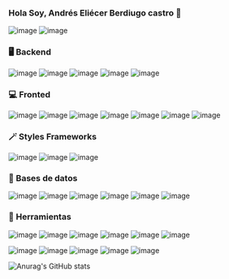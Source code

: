 ### Hola Soy, Andrés Eliécer Berdiugo castro  👋
![image](https://github.com/AndresBerdu/AndresBerdu/assets/101230318/21825895-2479-40f1-9569-26bf76326207)
![image](https://github.com/AndresBerdu/AndresBerdu/assets/101230318/5b06fe92-03fd-4946-939b-c1f9caea238f)

### 🖥️ Backend
![image](https://github.com/AndresBerdu/AndresBerdu/assets/101230318/87de4457-6e18-4507-98f0-4c85754c986f)
![image](https://github.com/AndresBerdu/AndresBerdu/assets/101230318/f975e052-9b2b-4b12-858c-5490753b6b74)
![image](https://github.com/AndresBerdu/AndresBerdu/assets/101230318/6f48fc5a-27a1-4476-8ad5-fbdcb77ff9bb)
![image](https://github.com/AndresBerdu/AndresBerdu/assets/101230318/8bb8a2d3-1371-4b40-81f7-afe799dedbb0)
![image](https://github.com/AndresBerdu/AndresBerdu/assets/101230318/c296249d-d3e7-45e6-9526-8bfd4f17bf32)

### 💻 Fronted
![image](https://github.com/AndresBerdu/AndresBerdu/assets/101230318/4c3b2b50-8ff9-4ea9-b51a-b7fa8ee1f7fa)
![image](https://github.com/AndresBerdu/AndresBerdu/assets/101230318/da9bfc0a-4172-4e74-a95a-4369421439fe)
![image](https://github.com/AndresBerdu/AndresBerdu/assets/101230318/6ef73adc-1a86-401f-83c7-3dc8500aedac)
![image](https://github.com/AndresBerdu/AndresBerdu/assets/101230318/8ee0084c-90fa-42e1-958e-af43d0e6540b)
![image](https://github.com/AndresBerdu/AndresBerdu/assets/101230318/ff905e3c-a875-4787-8842-8d37e3ec489c)
![image](https://github.com/AndresBerdu/AndresBerdu/assets/101230318/830cebd4-e753-4831-8d95-e49db98f4484)
![image](https://github.com/AndresBerdu/AndresBerdu/assets/101230318/405e18fc-5aa3-4dea-ab9b-3996cffa4ab1)

### 🪄 Styles Frameworks 
![image](https://github.com/AndresBerdu/AndresBerdu/assets/101230318/41204440-c57d-40d1-9d30-801c08927477)
![image](https://github.com/AndresBerdu/AndresBerdu/assets/101230318/49c32705-14e5-4852-a58b-dab66bd2e9e3)
![image](https://github.com/AndresBerdu/AndresBerdu/assets/101230318/78c1624d-704d-4fa2-9be7-31c1686a4dad)

### 💾 Bases de datos
![image](https://github.com/AndresBerdu/AndresBerdu/assets/101230318/2914ec33-0d0d-4f8d-9457-df13839c6390)
![image](https://github.com/AndresBerdu/AndresBerdu/assets/101230318/81d12230-844e-4c30-bd97-88e10e64a6c7)
![image](https://github.com/AndresBerdu/AndresBerdu/assets/101230318/ad79973f-8e1d-480c-9ce4-f3e874a45c2f)
![image](https://github.com/AndresBerdu/AndresBerdu/assets/101230318/35e29462-7742-4e24-8d4c-6c946e4e0197)
![image](https://github.com/AndresBerdu/AndresBerdu/assets/101230318/e8d613bf-ceb9-41eb-ad69-9c35bb0ca76b)
![image](https://github.com/AndresBerdu/AndresBerdu/assets/101230318/a13ba0fe-cf02-46f8-8b5c-f7289f1aba0c)

### 🔧 Herramientas
![image](https://github.com/AndresBerdu/AndresBerdu/assets/101230318/0edc4860-cdc5-4319-bb66-4cf901b0b570)
![image](https://github.com/AndresBerdu/AndresBerdu/assets/101230318/6dfea22f-309a-4e07-9e57-d4c0e29e5d99)
![image](https://github.com/AndresBerdu/AndresBerdu/assets/101230318/b72d5af6-9dba-49f3-ad06-592a153b1dae)
![image](https://github.com/AndresBerdu/AndresBerdu/assets/101230318/25d0490f-4cb4-4ec3-a443-ed32f4e8f2c3)
![image](https://github.com/AndresBerdu/AndresBerdu/assets/101230318/d198a75c-1afa-4d03-b032-62431d68c537)
![image](https://github.com/AndresBerdu/AndresBerdu/assets/101230318/116e5d5c-fc14-4f53-b961-998964b34ee0)

![image](https://github.com/AndresBerdu/AndresBerdu/assets/101230318/642b2a08-a64b-474a-b304-6dcc533cc4a4)
![image](https://github.com/AndresBerdu/AndresBerdu/assets/101230318/3ec4ca5b-2f33-4c29-bfd0-6ad5e62660f6)
![image](https://github.com/AndresBerdu/AndresBerdu/assets/101230318/8f4e6612-e663-4e63-9123-c7fb7df5d0e6)
![image](https://github.com/AndresBerdu/AndresBerdu/assets/101230318/6a913458-3c42-4af6-99ff-eb4cfee965bc)
![image](https://github.com/AndresBerdu/AndresBerdu/assets/101230318/80777673-65f3-4c19-a5c4-b750baf152d5)

![Anurag's GitHub stats](https://github-readme-stats.vercel.app/api?username=anuraghazra&show_icons=true&theme=transparent)




<!--
**AndresBerdu/AndresBerdu** is a ✨ _special_ ✨ repository because its `README.md` (this file) appears on your GitHub profile.

Here are some ideas to get you started:

- 🔭 I’m currently working on ...
- 🌱 I’m currently learning ...
- 👯 I’m looking to collaborate on ...
- 🤔 I’m looking for help with ...
- 💬 Ask me about ...
- 📫 How to reach me: ...
- 😄 Pronouns: ...
- ⚡ Fun fact: ...
-->
